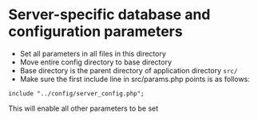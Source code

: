 # Server-specific database and configuration parameters

* Set all parameters in all files in this directory
* Move entire config directory to base directory
* Base directory is the parent directory of application directory `src/`
* Make sure the first include line in src/params.php points is as follows:

```
include "../config/server_config.php";
```

This will enable all other parameters to be set